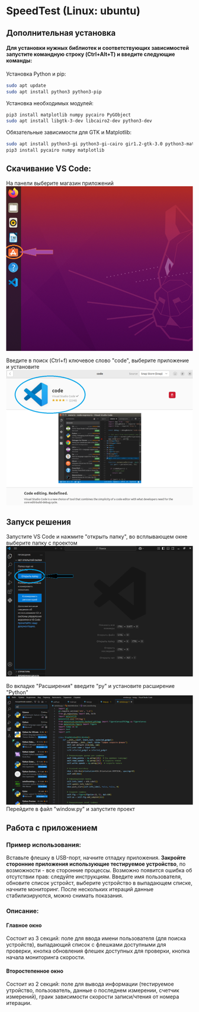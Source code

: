 # SpeedTest (Linux: ubuntu)
##  Дополнительная установка

#### Для установки нужных библиотек и соответствующих зависимостей запустите командную строку (Ctrl+Alt+T) и введите следующие команды:
Установка Python и pip:
```bash
sudo apt update
sudo apt install python3 python3-pip
```


Установка необходимых модулей:
```bash
pip3 install matplotlib numpy pycairo PyGObject
sudo apt install libgtk-3-dev libcairo2-dev python3-dev
```

Обязательные зависимости для GTK и Matplotlib:
```bash
sudo apt install python3-gi python3-gi-cairo gir1.2-gtk-3.0 python3-matplotlib libcairo2-dev
pip3 install pycairo numpy matplotlib
```
##  Скачивание VS Code:

На панели выберите магазин приложений
![desktop](https://github.com/albel-t/SpeedTest/blob/main/desktop.png)


Введите в поиск (Ctrl+f) ключевое слово "code", выберите приложение и установите
![code](https://github.com/albel-t/SpeedTest/blob/main/code.png)

##  Запуск решения

Запустите VS Code и нажмите "открыть папку", во всплывающем окне выберите папку с проектом
![codefolder](https://github.com/albel-t/SpeedTest/blob/main/codefolder.png)

Во вкладке "Расширения" введите "py" и установите расширение "Python"
![codepy](codepy.png)
Перейдите в файл "window.py" и запустите проект


## Работа с приложением
### Пример использования:
Вставьте флешку в USB-порт, начните отладку приложения. **Закройте сторонние приложения использующие тестируемое устройство**, по возможности - все сторонние процессы. Возможно появится ошибка об отсутствии прав: следуйте инструкциям. Введите имя пользователя, обновите список устройст, выберите устройство в выпадающем списке, начните мониторинг. После нескольких итераций данные стабилизируются, можно снимать показания. 

### Описание:
#### Главное окно
Состоит из 3 секций: поле для ввода имени пользователя (для поиска устройств), выпадающий список с флешками доступными для проверки, кнопка обновления флешек доступных для проверки, кнопка начала мониторинга скорости.
#### Второстепенное окно
Состоит из 2 секций: поле для вывода информации (тестируемое утройство, пользователь, данные о последнем измерении, счетчик измерений), граик зависимости скорости записи/чтения от номера итерации.




















